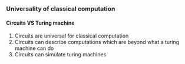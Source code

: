 ### Universality of classical computation

####  Circuits VS Turing machine

1. Circuits are universal for classical computation
2. Circuits can describe computations which are beyond what a turing machine can do
3. Circuits can simulate turing machines
